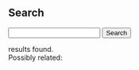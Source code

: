 ---
---

## Search

<script src="{{ site.baseurl }}/assets/vendor/string_score.js"></script>
<script src="{{ site.baseurl }}/assets/lib/search.js"></script>

<div class="search-page">

  <!-- Search form -->
  <form class="grid-noGutter" id="search-form" role="form">
    <input autocomplete="off" id="search-input" name="entry" class="col-10_xs-8">
    <button class="col">Search</button>
  </form>

  <!-- Spinner while the JSON DB is loading -->
  <div class="progress-container">
    <i class="spinner fa fa-circle-o-notch fa-spin hidden" id="progress"></i>
  </div>

  <!-- Display number of results -->
  <div class="search-match-string hidden" id="matches">
    <span class="number"></span>
    result<span class="plural">s</span> found.
  </div>

  <!-- Possibly related keywords -->
  <div class="similar hidden" id="similar">
    Possibly related:
    <span id="similar-list"></span>
  </div>

  <!-- Search results go here -->
  <section class="articles" id="results"></section>

  <!-- Show if no results are found -->
  <section hidden id="results-none">
    <h2>No results found.</h2>
    Sorry; try again.
  </section>

  <!-- Template used for the JavaScript-based search results -->
  <div hidden id="template">
    <article class="post hentry">
      <h2 class="post-title entry-title">
        <a class="title"></a>
      </h2>
      <section class="post-content entry-content summary"></section>
      <header class="post-meta">
        <time class="published date"></time>
        <a class="url"></a>
      </header>
    </article>
  </div>
</div>
